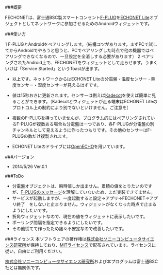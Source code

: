 ###概要

FECHONETは、富士通BSC製スマートコンセント[F-PLUG][]を[ECHONET Lite][]オブジェクトとしてネットワークに参加させるためのAndroidウィジェットです。

###使い方

1 F-PLUGとAndroidをペアリングします。（結構コツがあります。まずPCで試してからAndroidでやろうと思うと、PCでペアリングした時点で他の機器ではペアリングできなくなるので、一旦設定を全消しする必要があります）
2 ペアリングされたAndroid上で、FECHONETをウィジェットとして走らせます。うまくいけば「Service Started」というToastが出ます。

* 以上です。ネットワークからはECHONET Liteの分電盤・温度センサー・照度センサー・湿度センサーが見えるはずです。
* 値は15秒おきに更新されます。センサーは例えば[Kadecot][]を使えば簡単に見ることができます。（Kadecotとウィジェットが走る端末はECHONET Liteのプロトコル上の制約により別でないといけません。ご注意を）

* 複数のF-PLUGを持っていませんが、プログラム的にはペアリングされているF-PLUGが複数ある場合も分電盤は一つであり、各F-PLUGが分電盤の別チャンネルとして見えるように作ったつもりです。その他のセンサーはF-PLUGの数だけ複製されます。

* ECHONET Liteのドライブには[OpenECHO][]を用いています。

###バージョン

* 2014/5/26 Ver.0.1

###ToDo

* 分電盤オブジェクトは、瞬時値しか出ません。累積の値をとりたいのですが、[F-PLUGのメッセージ][]を理解していないため、まだ実装できてません。
* サービスが起動しますが、一度起動すると設定->アプリ->FECHONET->アプリ終了　をしないと止まりません。ウィジェットがなくなった時点で止まるようにしたいです。
* 折角ウィジェットなので、現在の値をウィジェットに表示したいです。
* ポーリング間隔を指定できるようにしたいです。
* その他慌てて作ったため諸々不安定なので改善したいです。

###ライセンス
本ソフトウェアの著作権は[株式会社ソニーコンピュータサイエンス研究所][]が保持しており、[MITライセンス][]で配布されています。ライセンスに従い，自由にご利用ください。

[株式会社ソニーコンピュータサイエンス研究所][]および本プログラムは富士通BSC社とは無関係です。

[F-PLUG]:http://www.bsc.fujitsu.com/services/f-plug/ "F-PLUG"
[ECHONET Lite]: http://www.echonet.gr.jp/ "ECHONET Lite"
[Kadecot]: http://kadecot.net/ "Kadecot"
[OpenECHO]: https://github.com/SonyCSL/OpenECHO "OpenECHO"
[F-PLUGのメッセージ]: http://www.bsc.fujitsu.com/services/f-plug/downloads/message.html "F-PLUGのメッセージ"
[株式会社ソニーコンピュータサイエンス研究所]: http://www.sonycsl.co.jp/ "株式会社ソニーコンピュータサイエンス研究所"
[MITライセンス]: http://opensource.org/licenses/mit-license.php "MITライセンス"
